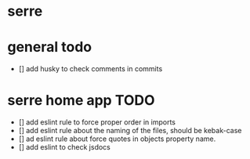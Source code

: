 # serre

# general todo
- [] add husky to check comments in commits

# serre home app TODO
- [] add eslint rule to force proper order in imports
- [] add eslint rule about the naming of the files, should be kebak-case
- [] ad eslint rule about force quotes in objects property name.
- [] add eslint to check jsdocs
